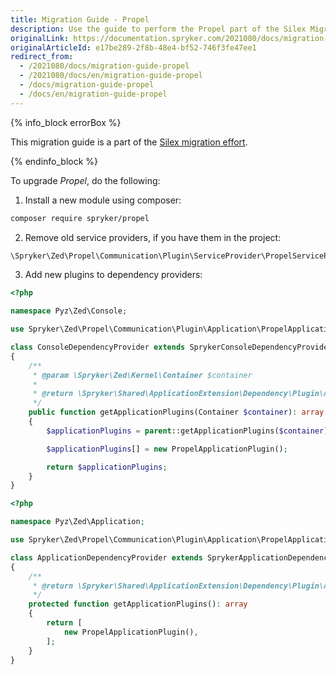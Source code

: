 ```yaml
---
title: Migration Guide - Propel
description: Use the guide to perform the Propel part of the Silex Migration Effort.
originalLink: https://documentation.spryker.com/2021080/docs/migration-guide-propel
originalArticleId: e17be289-2f8b-48e4-bf52-746f3fe47ee1
redirect_from:
  - /2021080/docs/migration-guide-propel
  - /2021080/docs/en/migration-guide-propel
  - /docs/migration-guide-propel
  - /docs/en/migration-guide-propel
---
```


{% info_block errorBox %}

This migration guide is a part of the [Silex migration effort](/docs/scos/dev/migration-and-integration/{{page.version}}/migration-concepts/silex-replacement/silex-replacement.html).

{% endinfo_block %}

To upgrade *Propel*, do the following:

1. Install a new module using composer:
```bash
composer require spryker/propel
```

2. Remove old service providers, if you have them in the project:
```php
\Spryker\Zed\Propel\Communication\Plugin\ServiceProvider\PropelServiceProvider
```

3. Add new plugins to dependency providers:
```php
<?php

namespace Pyz\Zed\Console;

use Spryker\Zed\Propel\Communication\Plugin\Application\PropelApplicationPlugin;

class ConsoleDependencyProvider extends SprykerConsoleDependencyProvider
{
    /**
     * @param \Spryker\Zed\Kernel\Container $container
     *
     * @return \Spryker\Shared\ApplicationExtension\Dependency\Plugin\ApplicationPluginInterface[]
     */
    public function getApplicationPlugins(Container $container): array
    {
        $applicationPlugins = parent::getApplicationPlugins($container);

        $applicationPlugins[] = new PropelApplicationPlugin();

        return $applicationPlugins;
    }
}
```

```php
<?php

namespace Pyz\Zed\Application;

use Spryker\Zed\Propel\Communication\Plugin\Application\PropelApplicationPlugin;

class ApplicationDependencyProvider extends SprykerApplicationDependencyProvider
{
    /**
     * @return \Spryker\Shared\ApplicationExtension\Dependency\Plugin\ApplicationPluginInterface[]
     */
    protected function getApplicationPlugins(): array
    {
        return [
            new PropelApplicationPlugin(),
        ];
    }
}
```
